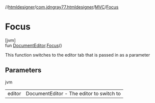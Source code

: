 //[htmldesigner](../../../index.md)/[com.jdngray77.htmldesigner](../index.md)/[MVC](index.md)/[Focus](-focus.md)

# Focus

[jvm]\
fun [DocumentEditor](../../com.jdngray77.htmldesigner.frontend/-document-editor/index.md).[Focus](-focus.md)()

This function switches to the editor tab that is passed in as a parameter

## Parameters

jvm

| | |
|---|---|
| editor | DocumentEditor - The editor to switch to |
